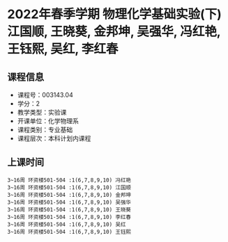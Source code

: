 # 2022年春季学期 物理化学基础实验(下) 江国顺, 王晓葵, 金邦坤, 吴强华, 冯红艳, 王钰熙, 吴红, 李红春






## 课程信息

- 课程号：003143.04
- 学分：2
- 教学类型：实验课
- 开课单位：化学物理系
- 课程类别：专业基础
- 课程层次：本科计划内课程

## 上课时间

```
3~16周 环资楼501-504 :1(6,7,8,9,10) 冯红艳
3~16周 环资楼501-504 :1(6,7,8,9,10) 江国顺
3~16周 环资楼501-504 :1(6,7,8,9,10) 金邦坤
3~16周 环资楼501-504 :1(6,7,8,9,10) 吴强华
3~16周 环资楼501-504 :1(6,7,8,9,10) 王晓葵
3~16周 环资楼501-504 :1(6,7,8,9,10) 李红春
3~16周 环资楼501-504 :1(6,7,8,9,10) 吴红
3~16周 环资楼501-504 :1(6,7,8,9,10) 王钰熙
```

